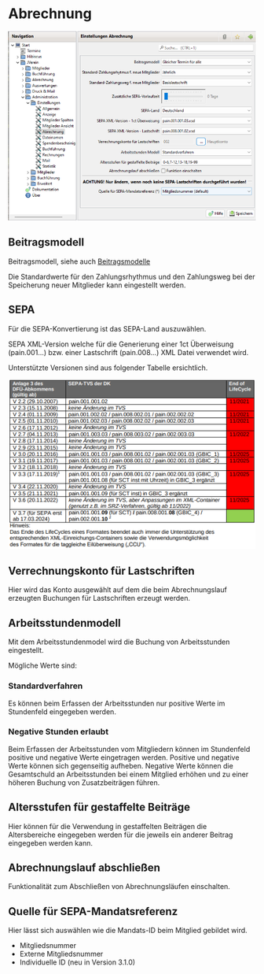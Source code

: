 # Abrechnung

![](../../../../v3.1.x/administration/einstellungen/img/Abrechnung.png)

## Beitragsmodell

Beitragsmodell, siehe auch [Beitragsmodelle](../../../../allgemein/beitragsmodelle.md)

Die Standardwerte für den Zahlungsrhythmus und den Zahlungsweg bei der Speicherung neuer Mitglieder kann eingestellt werden.

## SEPA

Für die SEPA-Konvertierung ist das SEPA-Land auszuwählen.

SEPA XML-Version welche für die Generierung einer 1ct Überweisung (pain.001...) bzw. einer Lastschrift (pain.008...) XML Datei verwendet wird.

Unterstützte Versionen sind aus folgender Tabelle ersichtlich.

![](<../../../../v3.1.x/administration/einstellungen/img/SepaSupportedVersions (1).png>)

## Verrechnungskonto für Lastschriften

Hier wird das Konto ausgewählt auf dem die beim Abrechnungslauf erzeugten Buchungen für Lastschriften erzeugt werden.

## Arbeitsstundenmodell

Mit dem Arbeitsstundenmodel wird die Buchung von Arbeitsstunden eingestellt.

Mögliche Werte sind:

### Standardverfahren

Es können beim Erfassen der Arbeitsstunden nur positive Werte im Stundenfeld eingegeben werden.

### Negative Stunden erlaubt

Beim Erfassen der Arbeitsstunden vom Mitgliedern können im Stundenfeld positive und negative Werte eingetragen werden. Positive und negative Werte können sich gegenseitig aufheben. Negative Werte können die Gesamtschuld an Arbeitsstunden bei einem Mitglied erhöhen und zu einer höheren Buchung von Zusatzbeiträgen führen.

## Altersstufen für gestaffelte Beiträge

Hier können für die Verwendung in gestaffelten Beiträgen die Altersbereiche eingegeben werden für die jeweils ein anderer Beitrag eingegeben werden kann.

## Abrechnungslauf abschließen

Funktionalität zum Abschließen von Abrechnungsläufen einschalten.

## Quelle für SEPA-Mandatsreferenz

Hier lässt sich auswählen wie die Mandats-ID beim Mitglied gebildet wird.

* Mitgliedsnummer
* Externe Mitgliedsnummer
* Individuelle ID (neu in Version 3.1.0)
